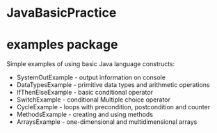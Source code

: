 # JavaBasicPractice

# examples package
Simple examples of using basic Java language constructs:
- SystemOutExample - output information on console
- DataTypesExample - primitive data types and arithmetic operations
- IfThenElseExample - basic conditional operator
- SwitchExample - conditional Multiple choice operator
- CycleExample - loops with precondition, postcondition and counter
- MethodsExample - creating and using methods
- ArraysExample - one-dimensional and multidimensional arrays
